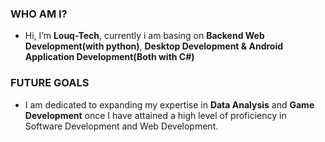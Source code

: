 ### WHO AM I?
- Hi, I’m __Louq-Tech__, currently i am basing on __Backend Web Development(with python)__, __Desktop Development & Android Application Development(Both with C#)__

### FUTURE GOALS
- I am dedicated to expanding my expertise in __Data Analysis__ and __Game Development__ once I have attained a high level of proficiency in Software Development and Web Development.
